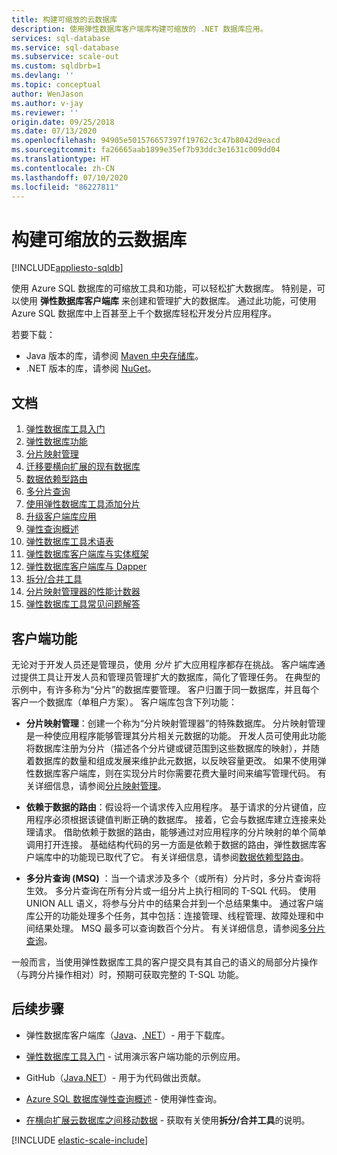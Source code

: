 ```yaml
---
title: 构建可缩放的云数据库
description: 使用弹性数据库客户端库构建可缩放的 .NET 数据库应用。
services: sql-database
ms.service: sql-database
ms.subservice: scale-out
ms.custom: sqldbrb=1
ms.devlang: ''
ms.topic: conceptual
author: WenJason
ms.author: v-jay
ms.reviewer: ''
origin.date: 09/25/2018
ms.date: 07/13/2020
ms.openlocfilehash: 94905e501576657397f19762c3c47b8042d9eacd
ms.sourcegitcommit: fa26665aab1899e35ef7b93ddc3e1631c009dd04
ms.translationtype: HT
ms.contentlocale: zh-CN
ms.lasthandoff: 07/10/2020
ms.locfileid: "86227811"
---
```

# <a name="building-scalable-cloud-databases"></a>构建可缩放的云数据库
[!INCLUDE[appliesto-sqldb](../includes/appliesto-sqldb.md)]

使用 Azure SQL 数据库的可缩放工具和功能，可以轻松扩大数据库。 特别是，可以使用 **弹性数据库客户端库** 来创建和管理扩大的数据库。 通过此功能，可使用 Azure SQL 数据库中上百甚至上千个数据库轻松开发分片应用程序。

若要下载：

* Java 版本的库，请参阅 [Maven 中央存储库](https://search.maven.org/#search%7Cga%7C1%7Celastic-db-tools)。
* .NET 版本的库，请参阅 [NuGet](https://www.nuget.org/packages/Microsoft.Azure.SqlDatabase.ElasticScale.Client/)。

## <a name="documentation"></a>文档

1. [弹性数据库工具入门](elastic-scale-get-started.md)
2. [弹性数据库功能](elastic-scale-introduction.md)
3. [分片映射管理](elastic-scale-shard-map-management.md)
4. [迁移要横向扩展的现有数据库](elastic-convert-to-use-elastic-tools.md)
5. [数据依赖型路由](elastic-scale-data-dependent-routing.md)
6. [多分片查询](elastic-scale-multishard-querying.md)
7. [使用弹性数据库工具添加分片](elastic-scale-add-a-shard.md)
9. [升级客户端库应用](elastic-scale-upgrade-client-library.md) 
10. [弹性查询概述](elastic-query-overview.md)
11. [弹性数据库工具术语表](elastic-scale-glossary.md)
12. [弹性数据库客户端库与实体框架](elastic-scale-use-entity-framework-applications-visual-studio.md)
13. [弹性数据库客户端库与 Dapper](elastic-scale-working-with-dapper.md)
14. [拆分/合并工具](elastic-scale-overview-split-and-merge.md)
15. [分片映射管理器的性能计数器](elastic-database-client-library.md) 
16. [弹性数据库工具常见问题解答](elastic-scale-faq.md)

## <a name="client-capabilities"></a>客户端功能

无论对于开发人员还是管理员，使用 *分片* 扩大应用程序都存在挑战。 客户端库通过提供工具让开发人员和管理员管理扩大的数据库，简化了管理任务。 在典型的示例中，有许多称为“分片”的数据库要管理。 客户归置于同一数据库，并且每个客户一个数据库（单租户方案）。 客户端库包含下列功能：

- **分片映射管理**：创建一个称为“分片映射管理器”的特殊数据库。 分片映射管理是一种使应用程序能够管理其分片相关元数据的功能。 开发人员可使用此功能将数据库注册为分片（描述各个分片键或键范围到这些数据库的映射），并随着数据库的数量和组成发展来维护此元数据，以反映容量更改。 如果不使用弹性数据库客户端库，则在实现分片时你需要花费大量时间来编写管理代码。 有关详细信息，请参阅[分片映射管理](elastic-scale-shard-map-management.md)。

- **依赖于数据的路由**：假设将一个请求传入应用程序。 基于请求的分片键值，应用程序必须根据该键值判断正确的数据库。 接着，它会与数据库建立连接来处理请求。 借助依赖于数据的路由，能够通过对应用程序的分片映射的单个简单调用打开连接。 基础结构代码的另一方面是依赖于数据的路由，弹性数据库客户端库中的功能现已取代了它。 有关详细信息，请参阅[数据依赖型路由](elastic-scale-data-dependent-routing.md)。
- **多分片查询 (MSQ)** ：当一个请求涉及多个（或所有）分片时，多分片查询将生效。 多分片查询在所有分片或一组分片上执行相同的 T-SQL 代码。 使用 UNION ALL 语义，将参与分片中的结果合并到一个总结果集中。 通过客户端库公开的功能处理多个任务，其中包括：连接管理、线程管理、故障处理和中间结果处理。 MSQ 最多可以查询数百个分片。 有关详细信息，请参阅[多分片查询](elastic-scale-multishard-querying.md)。

一般而言，当使用弹性数据库工具的客户提交具有其自己的语义的局部分片操作（与跨分片操作相对）时，预期可获取完整的 T-SQL 功能。



## <a name="next-steps"></a>后续步骤

- 弹性数据库客户端库（[Java](https://search.maven.org/#search%7Cga%7C1%7Ca%3A%22azure-elasticdb-tools%22)、[.NET](https://www.nuget.org/packages/Microsoft.Azure.SqlDatabase.ElasticScale.Client/)）- 用于下载库。

- [弹性数据库工具入门](elastic-scale-get-started.md) - 试用演示客户端功能的示例应用。

- GitHub（[Java](https://github.com/Microsoft/elastic-db-tools-for-java/blob/master/README.md)[.NET](https://github.com/Azure/elastic-db-tools)）- 用于为代码做出贡献。
- [Azure SQL 数据库弹性查询概述](elastic-query-overview.md) - 使用弹性查询。

- [在横向扩展云数据库之间移动数据](elastic-scale-overview-split-and-merge.md) - 获取有关使用**拆分/合并工具**的说明。



<!-- Additional resources H2 -->

[!INCLUDE [elastic-scale-include](../../../includes/elastic-scale-include.md)]


<!--Anchors-->
<!--Image references-->

[1]: ./media/sql-database-elastic-database-client-library/glossary.png

